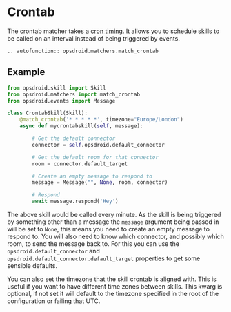 # Crontab

The crontab matcher takes a [cron timing](https://en.wikipedia.org/wiki/Cron). It allows you to schedule skills to be called on an interval instead of being triggered by events.

```eval_rst
.. autofunction:: opsdroid.matchers.match_crontab
```

## Example

```python
from opsdroid.skill import Skill
from opsdroid.matchers import match_crontab
from opsdroid.events import Message

class CrontabSkill(Skill):
    @match_crontab('* * * * *', timezone="Europe/London")
    async def mycrontabskill(self, message):

        # Get the default connector
        connector = self.opsdroid.default_connector

        # Get the default room for that connector
        room = connector.default_target

        # Create an empty message to respond to
        message = Message("", None, room, connector)

        # Respond
        await message.respond('Hey')
```

The above skill would be called every minute. As the skill is being triggered by something other than a message the `message` argument being passed in will be set to `None`, this means you need to create an empty message to respond to. You will also need to know which connector, and possibly which room, to send the message back to. For this you can use the `opsdroid.default_connector` and `opsdroid.default_connector.default_target` properties to get some sensible defaults.

You can also set the timezone that the skill crontab is aligned with. This is useful if you want to have different time zones between skills. This kwarg is optional, if not set it will default to the timezone specified in the root of the configuration or failing that UTC.
